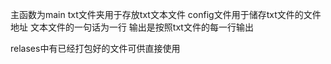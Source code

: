 主函数为main
txt文件夹用于存放txt文本文件
config文件用于储存txt文件的文件地址
文本文件的一句话为一行
输出是按照txt文件的每一行输出



relases中有已经打包好的文件可供直接使用
